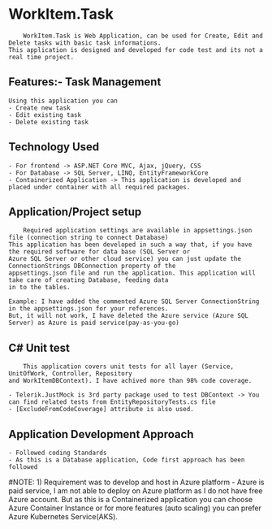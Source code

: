 # WorkItem.Task
		WorkItem.Task is Web Application, can be used for Create, Edit and Delete tasks with basic task informations. 
	This application is designed and developed for code test and its not a real time project.
## Features:- Task Management
	Using this application you can 
	- Create new task
	- Edit existing task
	- Delete existing task
## Technology Used
	- For frontend -> ASP.NET Core MVC, Ajax, jQuery, CSS
	- For Database -> SQL Server, LINQ, EntityFrameworkCore
	- Containerized Application -> This application is developed and placed under container with all required packages.
## Application/Project setup
		Required application settings are available in appsettings.json file (connection string to connect Database)
	This application has been developed in such a way that, if you have the required software for data base (SQL Server or 
	Azure SQL Server or other cloud service) you can just update the ConnectionStrings DBConnection property of the 
	appsettings.json file and run the application. This application will take care of creating Database, feeding data 
	in to the tables.
	
	Example: I have added the commented Azure SQL Server ConnectionString in the appsettings.json for your references.
	But, it will not work, I have deleted the Azure service (Azure SQL Server) as Azure is paid service(pay-as-you-go)
## C# Unit test
		This application covers unit tests for all layer (Service, UnitOfWork, Controller, Repository 
	and WorkItemDBContext). I have achived more than 98% code coverage.
	
	- Telerik.JustMock is 3rd party package used to test DBContext -> You can find related tests from EntityRepositoryTests.cs file
	- [ExcludeFromCodeCoverage] attribute is also used.
## Application Development Approach
	- Followed coding Standards
	- As this is a Database application, Code first approach has been followed
	
#NOTE:
	1) Requirement was to develop and host in Azure platform
		- Azure is paid service, I am not able to deploy on Azure platform as I do not have free Azure account. But as this is a Containerized application
			you can choose Azure Container Instance or for more features (auto scaling) you can prefer Azure Kubernetes Service(AKS).